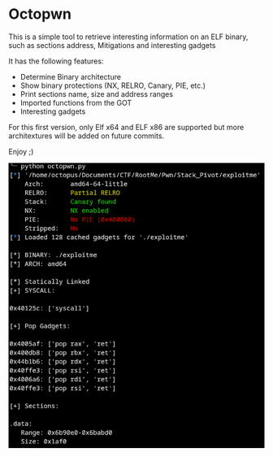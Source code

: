 # Octopwn

This is a simple tool to retrieve interesting information on an ELF binary, such as sections address, Mitigations and interesting gadgets

It has the following features:

* Determine Binary architecture
* Show binary protections (NX, RELRO, Canary, PIE, etc.)
* Print sections name, size and address ranges
* Imported functions from the GOT
* Interesting gadgets


For this first version, only Elf x64 and ELF x86 are supported but more architextures will be added on future commits.

Enjoy ;)

![](https://github.com/Octopuss78/Octopwn/blob/main/res/octopwn.png)
